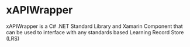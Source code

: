 # xAPIWrapper
xAPIWrapper is a C# .NET Standard Library and  Xamarin Component that can be used to interface with any standards based Learning Record Store (LRS)

